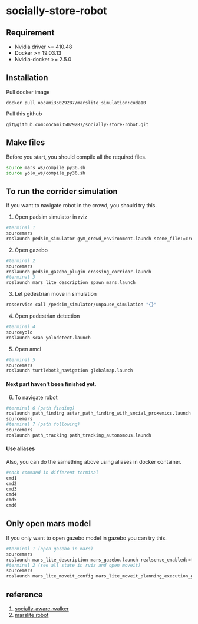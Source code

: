 socially-store-robot
===
Requirement
---
* Nvidia driver >= 410.48
* Docker >= 19.03.13
* Nvidia-docker >= 2.5.0

Installation
---
Pull docker image
```
docker pull oocami35029287/marslite_simulation:cuda10
```
Pull this github
```
git@github.com:oocami35029287/socially-store-robot.git
```

Make files
---
Before you start, you should compile all the required files.
```bash
source mars_ws/compile_py36.sh
source yolo_ws/compile_py36.sh
```
To run the corrider simulation
---
If you want to navigate robot in the crowd, you should try this.

1. Open padsim simulator in rviz
```bash
#terminal 1
sourcemars
roslaunch pedsim_simulator gym_crowd_environment.launch scene_file:=crossing_corridor.xml
```
2. Open gazebo
```bash
#terminal 2
sourcemars
roslaunch pedsim_gazebo_plugin crossing_corridor.launch
#terminal 3
roslaunch mars_lite_description spawn_mars.launch
```
3. Let pedestrian move in simulation
```bash
rosservice call /pedsim_simulator/unpause_simulation "{}"
```
4. Open pedestrian detection
```bash
#terminal 4
sourceyolo
roslaunch scan yolodetect.launch
```
5. Open amcl
```bash
#terminal 5
sourcemars
roslaunch turtlebot3_navigation globalmap.launch
```
####  Next part haven't been finished yet.
6. To navigate robot
```bash
#terminal 6 (path finding)
roslaunch path_finding astar_path_finding_with_social_proxemics.launch
sourcemars
#terminal 7 (path following)
sourcemars
roslaunch path_tracking path_tracking_autonomous.launch
```

####  Use aliases
Also, you can do the samething above using aliases in docker container.
```bash
#each command in different terminal
cmd1
cmd2
cmd3
cmd4
cmd5
cmd6
```

Only open mars model
---
If you only want to open gazebo model in gazebo you can try this.
```bash
#terminal 1 (open gazebo in mars)
sourcemars
roslaunch mars_lite_description mars_gazebo.launch realsense_enabled:=true world:=world
#terminal 2 (see all state in rviz and open moveit)
sourcemars
roslaunch mars_lite_moveit_config mars_lite_moveit_planning_execution_gz.launch
```
reference
---
1. [socially-aware-walker](https://github.com/coolcat647/socially-aware-walker)
2. [marslite robot](https://github.com/coolcat647/mars_lite_simulation_ws)
